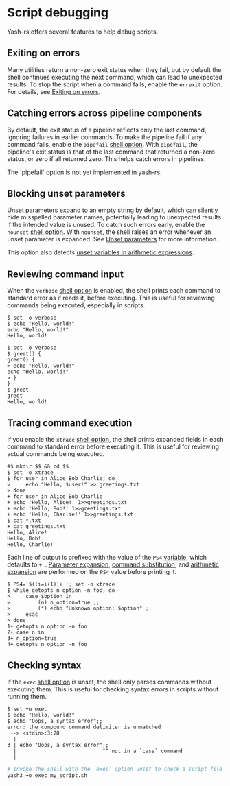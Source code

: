 # Script debugging

Yash-rs offers several features to help debug scripts.

## Exiting on errors

Many utilities return a non-zero exit status when they fail, but by default the shell continues executing the next command, which can lead to unexpected results. To stop the script when a command fails, enable the `errexit` option. For details, see [Exiting on errors](language/commands/exit_status.md#exiting-on-errors).

## Catching errors across pipeline components

By default, the exit status of a pipeline reflects only the last command, ignoring failures in earlier commands. To make the pipeline fail if any command fails, enable the `pipefail` [shell option]. With `pipefail`, the pipeline's exit status is that of the last command that returned a non-zero status, or zero if all returned zero. This helps catch errors in pipelines.

<!-- markdownlint-disable-next-line MD033 -->
<p class="warning">
The `pipefail` option is not yet implemented in yash-rs.
</p>

<!-- TODO: Move the description and add examples to pipelines.md, and leave a link here -->

## Blocking unset parameters

Unset parameters expand to an empty string by default, which can silently hide misspelled parameter names, potentially leading to unexpected results if the intended value is unused. To catch such errors early, enable the `nounset` [shell option]. With `nounset`, the shell raises an error whenever an unset parameter is expanded. See [Unset parameters](language/words/parameters.md#unset-parameters) for more information.

This option also detects [unset variables in arithmetic expressions](arithmetic.md#variables).

## Reviewing command input

When the `verbose` [shell option] is enabled, the shell prints each command to standard error as it reads it, before executing. This is useful for reviewing commands being executed, especially in scripts.

```shell
$ set -o verbose
$ echo "Hello, world!"
echo "Hello, world!"
Hello, world!
```

```shell
$ set -o verbose
$ greet() {
greet() {
> echo "Hello, world!"
echo "Hello, world!"
> }
}
$ greet
greet
Hello, world!
```

## Tracing command execution

If you enable the `xtrace` [shell option], the shell prints expanded fields in each command to standard error before executing it. This is useful for reviewing actual commands being executed.

```shell,hidelines=#
#$ mkdir $$ && cd $$
$ set -o xtrace
$ for user in Alice Bob Charlie; do
>     echo "Hello, $user!" >> greetings.txt
> done
+ for user in Alice Bob Charlie
+ echo 'Hello, Alice!' 1>>greetings.txt
+ echo 'Hello, Bob!' 1>>greetings.txt
+ echo 'Hello, Charlie!' 1>>greetings.txt
$ cat *.txt
+ cat greetings.txt
Hello, Alice!
Hello, Bob!
Hello, Charlie!
```

<!-- markdownlint-disable-next-line MD038 -->
Each line of output is prefixed with the value of the `PS4` [variable](language/parameters/variables.md), which defaults to `+ `. [Parameter expansion](language/words/parameters.md), [command substitution](language/words/command_substitution.md), and [arithmetic expansion](language/words/arithmetic.md) are performed on the `PS4` value before printing it.

```shell
$ PS4='$((i=i+1))+ '; set -o xtrace
$ while getopts n option -n foo; do
>     case $option in
>         (n) n_option=true ;;
>         (*) echo "Unknown option: $option" ;;
>     esac
> done
1+ getopts n option -n foo
2+ case n in
3+ n_option=true
4+ getopts n option -n foo
```

## Checking syntax

If the `exec` [shell option] is unset, the shell only parses commands without executing them. This is useful for checking syntax errors in scripts without running them.

<!-- markdownlint-disable MD014 -->
```shell
$ set +o exec
$ echo "Hello, world!"
$ echo "Oops, a syntax error";;
error: the compound command delimiter is unmatched
 --> <stdin>:3:28
  |
3 | echo "Oops, a syntax error";;
  |                            ^^ not in a `case` command
  |
```
<!-- markdownlint-enable MD014 -->

```sh
# Invoke the shell with the `exec` option unset to check a script file
yash3 +o exec my_script.sh
```

<!-- TODO: ## DEBUG trap: Run a command before every simple command (advanced debugging). -->

[shell option]: environment/options.md
